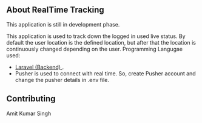 
## About RealTime Tracking

This application is still in development phase.

This application is used to track down the logged in used live status. By default the user location is the defined location, but after that the location is continuously changed depending on the user.
Programming Langugae used:

- [Laravel (Backend) ](https://laravel.com/docs/).
- Pusher is used to connect with real time. So, create Pusher account and change the pusher details in .env file.

## Contributing

Amit Kumar Singh
